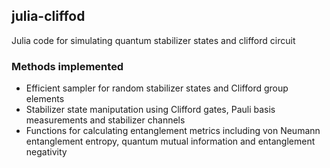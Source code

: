 ## julia-cliffod
Julia code for simulating quantum stabilizer states and clifford circuit
### Methods implemented
* Efficient sampler for random stabilizer states and Clifford group elements
* Stabilizer state maniputation using Clifford gates, Pauli basis measurements and stabilizer channels
* Functions for calculating entanglement metrics including von Neumann entanglement entropy, quantum mutual information and entanglement negativity
